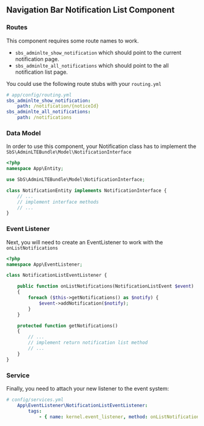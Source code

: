 ## Navigation Bar Notification List Component

### Routes
This component requires some route names to work.

* `sbs_adminlte_show_notification` which should point to the current notification page.
* `sbs_adminlte_all_notifications` which should point to the all notification list page.

You could use the following route stubs with your `routing.yml`

```yaml
# app/config/routing.yml
sbs_adminlte_show_notification:
    path: /notification/{noticeId}
sbs_adminlte_all_notifications:
    path: /notifications
```

### Data Model
In order to use this component, your Notification class has to implement the `SbS\AdminLTEBundle\Model\NotificationInterface`

```php
<?php
namespace App\Entity;

use SbS\AdminLTEBundle\Model\NotificationInterface;

class NotificationEntity implements NotificationInterface {
    // ...
    // implement interface methods
    // ...
}
```

### Event Listener
Next, you will need to create an EventListener to work with the `onListNotifications`

```php
<?php
namespace App\EventListener;

class NotificationListEventListener {

    public function onListNotifications(NotificationListEvent $event)
    {
        foreach ($this->getNotifications() as $notify) {
            $event->addNotification($notify);
        }
    }

    protected function getNotifications()
    {
        // ...
        // implement return notification list method
        // ...
    }
}
```

### Service
Finally, you need to attach your new listener to the event system:

```yaml
# config/services.yml
    App\EventListener\NotificationListEventListener:
        tags:
            - { name: kernel.event_listener, method: onListNotifications }
```
